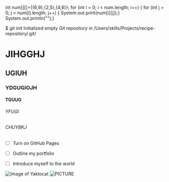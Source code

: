 
int num[][]={{6,9},{2,5},{4,6}}; for (int i = 0; i < num.length; i++) {
          for (int j = 0; j < num[i].length; j++) {
            System.out.print(num[i][j]);}
            System.out.println("");}

$ git init
Initialized empty Git repository in /Users/skills/Projects/recipe-repository/.git/
           
# JIHGGHJ
## UGIUH
### YDGUGIOJH
#### TGUUG
###### YFUGI
###### CHUYBKJ

- [ ] Turn on GitHub Pages
- [ ] Outline my portfolio
- [ ] Introduce myself to the world


![Image of Yaktocat](https://octodex.github.com/images/yaktocat.png)
![PICTURE](https://1000logos.net/wp-content/uploads/2020/09/Java-Logo.png)
